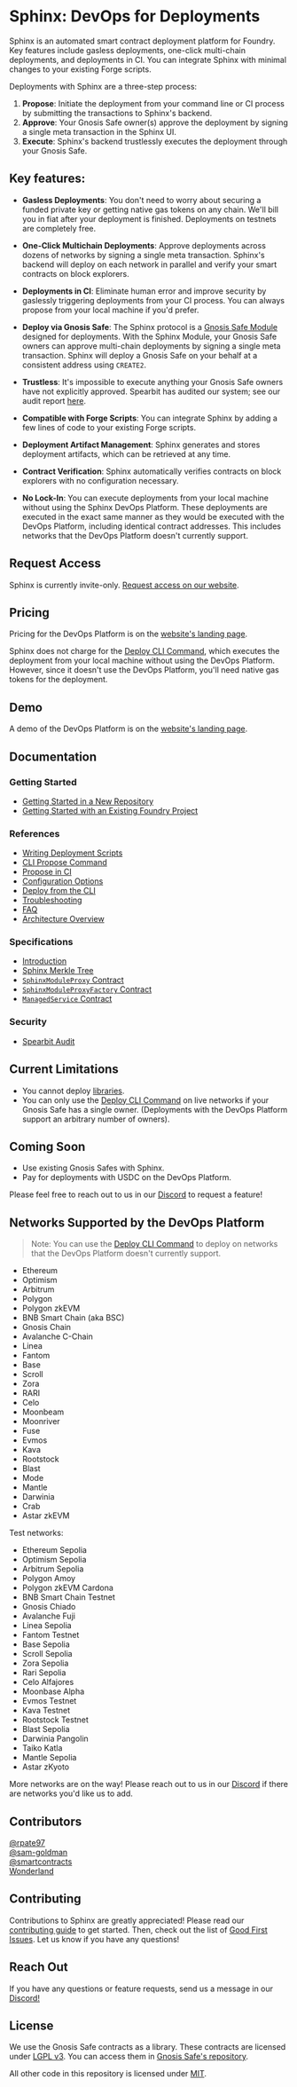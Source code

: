 # Sphinx: DevOps for Deployments

Sphinx is an automated smart contract deployment platform for Foundry. Key features include gasless deployments, one-click multi-chain deployments, and deployments in CI. You can integrate Sphinx with minimal changes to your existing Forge scripts.

Deployments with Sphinx are a three-step process:
1. **Propose**: Initiate the deployment from your command line or CI process by submitting the transactions to Sphinx's backend.
2. **Approve**: Your Gnosis Safe owner(s) approve the deployment by signing a single meta transaction in the Sphinx UI.
3. **Execute**: Sphinx's backend trustlessly executes the deployment through your Gnosis Safe.

## Key features:

* **Gasless Deployments**: You don't need to worry about securing a funded private key or getting native gas tokens on any chain. We'll bill you in fiat after your deployment is finished. Deployments on testnets are completely free.

* **One-Click Multichain Deployments**: Approve deployments across dozens of networks by signing a single meta transaction. Sphinx's backend will deploy on each network in parallel and verify your smart contracts on block explorers.

* **Deployments in CI**: Eliminate human error and improve security by gaslessly triggering deployments from your CI process. You can always propose from your local machine if you'd prefer.

* **Deploy via Gnosis Safe**: The Sphinx protocol is a [Gnosis Safe Module](https://docs.safe.global/safe-smart-account/modules) designed for deployments. With the Sphinx Module, your Gnosis Safe owners can approve multi-chain deployments by signing a single meta transaction. Sphinx will deploy a Gnosis Safe on your behalf at a consistent address using `CREATE2`.

* **Trustless**: It's impossible to execute anything your Gnosis Safe owners have not explicitly approved. Spearbit has audited our system; see our audit report [here](https://github.com/sphinx-labs/sphinx/blob/main/audit/spearbit.pdf).

* **Compatible with Forge Scripts**: You can integrate Sphinx by adding a few lines of code to your existing Forge scripts.

* **Deployment Artifact Management**: Sphinx generates and stores deployment artifacts, which can be retrieved at any time.

* **Contract Verification**: Sphinx automatically verifies contracts on block explorers with no configuration necessary.

* **No Lock-In**: You can execute deployments from your local machine without using the Sphinx DevOps Platform. These deployments are executed in the exact same manner as they would be executed with the DevOps Platform, including identical contract addresses. This includes networks that the DevOps Platform doesn't currently support.

## Request Access

Sphinx is currently invite-only. [Request access on our website](https://sphinx.dev).

## Pricing

Pricing for the DevOps Platform is on the [website's landing page](https://sphinx.dev).

Sphinx does not charge for the [Deploy CLI Command](https://github.com/sphinx-labs/sphinx/blob/main/docs/cli-deploy.md), which executes the deployment from your local machine without using the DevOps Platform. However, since it doesn't use the DevOps Platform, you'll need native gas tokens for the deployment.

## Demo

A demo of the DevOps Platform is on the [website's landing page](https://sphinx.dev).

## Documentation

### Getting Started

- [Getting Started in a New Repository](https://github.com/sphinx-labs/sphinx/blob/main/docs/cli-quickstart.md)
- [Getting Started with an Existing Foundry Project](https://github.com/sphinx-labs/sphinx/blob/main/docs/cli-existing-project.md)

### References

- [Writing Deployment Scripts](https://github.com/sphinx-labs/sphinx/blob/main/docs/writing-scripts.md)
- [CLI Propose Command](https://github.com/sphinx-labs/sphinx/blob/main/docs/cli-propose.md)
- [Propose in CI](https://github.com/sphinx-labs/sphinx/blob/main/docs/ci-proposals.md)
- [Configuration Options](https://github.com/sphinx-labs/sphinx/blob/main/docs/configuration-options.md)
- [Deploy from the CLI](https://github.com/sphinx-labs/sphinx/blob/main/docs/cli-deploy.md)
- [Troubleshooting](https://github.com/sphinx-labs/sphinx/blob/main/docs/troubleshooting-guide.md)
- [FAQ](https://github.com/sphinx-labs/sphinx/blob/main/docs/faq.md)
- [Architecture Overview](https://github.com/sphinx-labs/sphinx/blob/main/docs/architecture-overview.md)

### Specifications

- [Introduction](https://github.com/sphinx-labs/sphinx/blob/develop/specs/introduction.md)
- [Sphinx Merkle Tree](https://github.com/sphinx-labs/sphinx/blob/develop/specs/merkle-tree.md)
- [`SphinxModuleProxy` Contract](https://github.com/sphinx-labs/sphinx/blob/develop/specs/sphinx-module-proxy.md)
- [`SphinxModuleProxyFactory` Contract](https://github.com/sphinx-labs/sphinx/blob/develop/specs/sphinx-module-proxy-factory.md)
- [`ManagedService` Contract](https://github.com/sphinx-labs/sphinx/blob/develop/specs/managed-service.md)

### Security

- [Spearbit Audit](https://github.com/sphinx-labs/sphinx/blob/main/audit/spearbit.pdf)

## Current Limitations

- You cannot deploy [libraries](https://docs.soliditylang.org/en/v0.8.24/contracts.html#libraries).
- You can only use the [Deploy CLI Command](https://github.com/sphinx-labs/sphinx/blob/main/docs/cli-deploy.md) on live networks if your Gnosis Safe has a single owner. (Deployments with the DevOps Platform support an arbitrary number of owners).

## Coming Soon

- Use existing Gnosis Safes with Sphinx.
- Pay for deployments with USDC on the DevOps Platform.

Please feel free to reach out to us in our [Discord](https://discord.gg/7Gc3DK33Np) to request a feature!

## Networks Supported by the DevOps Platform

> Note: You can use the [Deploy CLI Command](https://github.com/sphinx-labs/sphinx/blob/main/docs/cli-deploy.md) to deploy on networks that the DevOps Platform doesn't currently support.

- Ethereum
- Optimism
- Arbitrum
- Polygon
- Polygon zkEVM
- BNB Smart Chain (aka BSC)
- Gnosis Chain
- Avalanche C-Chain
- Linea
- Fantom
- Base
- Scroll
- Zora
- RARI
- Celo
- Moonbeam
- Moonriver
- Fuse
- Evmos
- Kava
- Rootstock
- Blast
- Mode
- Mantle
- Darwinia
- Crab
- Astar zkEVM

Test networks:

- Ethereum Sepolia
- Optimism Sepolia
- Arbitrum Sepolia
- Polygon Amoy
- Polygon zkEVM Cardona
- BNB Smart Chain Testnet
- Gnosis Chiado
- Avalanche Fuji
- Linea Sepolia
- Fantom Testnet
- Base Sepolia
- Scroll Sepolia
- Zora Sepolia
- Rari Sepolia
- Celo Alfajores
- Moonbase Alpha
- Evmos Testnet
- Kava Testnet
- Rootstock Testnet
- Blast Sepolia
- Darwinia Pangolin
- Taiko Katla
- Mantle Sepolia
- Astar zKyoto

More networks are on the way! Please reach out to us in our [Discord](https://discord.gg/7Gc3DK33Np) if there are networks you'd like us to add.

## Contributors

[@rpate97](https://github.com/RPate97)\
[@sam-goldman](https://github.com/sam-goldman)\
[@smartcontracts](https://github.com/smartcontracts)\
[Wonderland](https://defi.sucks/)

## Contributing

Contributions to Sphinx are greatly appreciated! Please read our [contributing guide](https://github.com/sphinx-labs/sphinx/blob/main/CONTRIBUTING.md) to get started. Then, check out the list of [Good First Issues](https://github.com/sphinx-labs/sphinx/contribute). Let us know if you have any questions!

## Reach Out

If you have any questions or feature requests, send us a message in our [Discord!](https://discord.gg/7Gc3DK33Np)

## License

We use the Gnosis Safe contracts as a library. These contracts are licensed under [LGPL v3](https://github.com/safe-global/safe-contracts/blob/main/LICENSE). You can access them in [Gnosis Safe's repository](https://github.com/safe-global/safe-contracts).

All other code in this repository is licensed under [MIT](https://github.com/sphinx-labs/sphinx/blob/develop/LICENSE).
